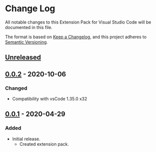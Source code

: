 # Change Log

All notable changes to this Extension Pack for Visual Studio Code will be documented in this file.

The format is based on [Keep a Changelog](https://keepachangelog.com/en/1.0.0/),
and this project adheres to [Semantic Versioning](https://semver.org/spec/v2.0.0.html).

## [Unreleased]

## [0.0.2] - 2020-10-06

### Changed

* Compatibility with vsCode 1.35.0 x32

## [0.0.1] - 2020-04-29

### Added

* Initial release.
  * Created extension pack.

[Unreleased]: https://github.com/Gydunhn/Ionic-Developers-TE/tree/develop
[0.0.2]: https://github.com/Gydunhn/Ionic-Developers-TE/releases/tag/0.0.2
[0.0.1]: https://github.com/Gydunhn/Ionic-Developers-TE/releases/tag/0.0.1
